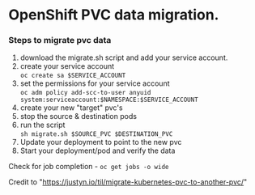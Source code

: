 # OpenShift PVC data migration.
### Steps to migrate pvc data
1. download the migrate.sh script and add your service account.
2. create your service account \
   `oc create sa $SERVICE_ACCOUNT`
3. set the permissions for your service account \
   `oc adm policy add-scc-to-user anyuid system:serviceaccount:$NAMESPACE:$SERVICE_ACCOUNT`
4. create your new "target" pvc's
5. stop the source & destination pods
6. run the script \
   `sh migrate.sh $SOURCE_PVC $DESTINATION_PVC`
7. Update your deployment to point to the new pvc
8. Start your deployment/pod and verify the data

Check for job completion - `oc get jobs -o wide`


Credit to "https://justyn.io/til/migrate-kubernetes-pvc-to-another-pvc/"
